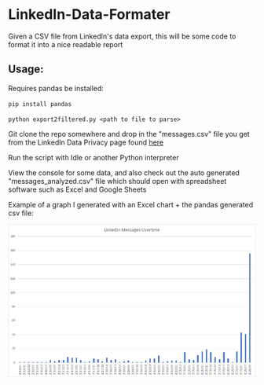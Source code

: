 # LinkedIn-Data-Formater
Given a CSV file from LinkedIn's data export, this will be some code to format it into a nice readable report

## Usage:
Requires pandas be installed:

``pip install pandas``

``python export2filtered.py <path to file to parse>``

Git clone the repo somewhere and drop in the "messages.csv" file you get from the LinkedIn Data Privacy page found [here](https://www.linkedin.com/psettings/member-data)

Run the script with Idle or another Python interpreter

View the console for some data, and also check out the auto generated "messages_analyzed.csv" file which should open with spreadsheet software such as Excel and Google Sheets

Example of a graph I generated with an Excel chart + the pandas generated csv file:

![](imgs/example_excel_chart.png)
